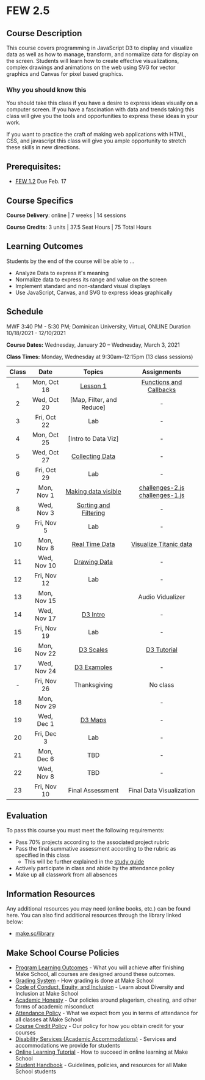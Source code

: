 # FEW 2.5

## Course Description

This course covers programming in JavaScript D3 to display and visualize data as well as how to manage, transform, and normalize data for display on the screen. Students will learn how to create effective visualizations, complex drawings and animations on the web using SVG for vector graphics and Canvas for pixel based graphics.

### Why you should know this

You should take this class if you have a desire to express ideas visually on a computer screen. If you have a fascination with data and trends taking this class will give you the tools and opportunities to express these ideas in your work.

If you want to practice the craft of making web applications with HTML, CSS, and javascript this class will give you ample opportunity to stretch these skills in new directions.

## Prerequisites:

- [FEW 1.2](https://github.com/Make-School-Courses/FEW-1.2-JavaScript-Foundations) Due Feb. 17

## Course Specifics

**Course Delivery**: online | 7 weeks | 14 sessions

**Course Credits**: 3 units | 37.5 Seat Hours | 75 Total Hours

## Learning Outcomes

Students by the end of the course will be able to ...

- Analyze Data to express it's meaning
- Normalize data to express its range and value on the screen
- Implement standard and non-standard visual displays
- Use JavaScript, Canvas, and SVG to express ideas graphically

## Schedule

MWF 3:40 PM - 5:30 PM; Dominican University, Virtual, ONLINE
Duration 10/18/2021 - 12/10/2021

**Course Dates:** Wednesday, January 20 – Wednesday, March 3, 2021

**Class Times:** Monday, Wednesday at 9:30am–12:15pm (13 class sessions)

| Class | Date | Topics | Assignments |
|:-----:|:----:|:------:|:-----------:|
|  1 | Mon, Oct 18 | [Lesson 1] | [Functions and Callbacks] |  present typical problems
|  2 | Wed, Oct 20 | [Map, Filter, and Reduce] | - |  map filter reduce practice 
|  3 | Fri, Oct 22 | Lab                       | - |  map filter reduce lab
|  4 | Mon, Oct 25 | [Intro to Data Viz]       | - |  titanic data challenges 
|  5 | Wed, Oct 27 | [Collecting Data]         | - |   "
|  6 | Fri, Oct 29 | Lab                       | - |   interview question
|  7 | Mon, Nov  1 | [Making data visible]     | [challenges-2.js] [challenges-1.js] | mapping to HTML elements
|  8 | Wed, Nov  3 | [Sorting and Filtering]   | - |   Using array sort 
|  9 | Fri, Nov  5 | Lab                       | - |  Interview question
| 10 | Mon, Nov  8 | [Real Time Data]          | [Visualize Titanic data] | Using canvas 
| 11 | Wed, Nov 10 | [Drawing Data]            | - |  drawing with data
| 12 | Fri, Nov 12 | Lab                       | - |  canvas lab
| 13 | Mon, Nov 15 |                           | Audio Vidualizer |
| 14 | Wed, Nov 17 | [D3 Intro]                | - |  D3 intro
| 15 | Fri, Nov 19 | Lab                       | - |  D3 Lab
| 16 | Mon, Nov 22 | [D3 Scales]               | [D3 Tutorial] | 
| 17 | Wed, Nov 24 | [D3 Examples]             | - |  
| -  | Fri, Nov 26 | Thanksgiving              | No class |
| 18 | Mon, Nov 29 |                           | - |
| 19 | Wed, Dec  1 | [D3 Maps]                 | - |
| 20 | Fri, Dec  3 | Lab                       | - |
| 21 | Mon, Dec  6 | TBD                       | - |
| 22 | Wed, Nov  8 | TBD                       | - |
| 23 | Fri, Nov 10 | Final Assessment          | Final Data Visualization |

<!-- Lessons -->
[Functions and Callbacks]: https://github.com/Tech-at-DU/ACS-4310-Working-with-Data
[Lesson 1]: lessons/lesson-01.md
[Collecting Data]: lessons/lesson-02.md
[Making data visible]: lessons/lesson-03.md
[Sorting and Filtering]: lessons/lesson-04.md
[Real Time Data]: lessons/lesson-06.md
[Drawing Data]: lessons/lesson-07.md
[D3 Intro]: lessons/lesson-08.md
[D3 Scales]: lessons/lesson-09.md
[D3 Examples]: lessons/lesson-10.md
[D3 Maps]: lessons/lesson-11.md

<!-- Assignments -->
[GradeScope]:https://www.gradescope.com/courses/218919

[challenges-1.js]: https://github.com/Tech-at-DU/ACS-4310-Working-with-Data
[challenges-2.js]: https://github.com/Tech-at-DU/ACS-4310-Working-with-Data
[Visualize Titanic data]: https://github.com/Make-School-Labs/FEW-2-5-Titanic-Visualization
[Assignment 1]: https://github.com/MakeSchool-Tutorials/FEW-2-5-Data-Visualization-Working-with-Data
[Real Time Data]: https://github.com/Make-School-Labs/FEW-2-5-Data-Visualization-Real-Time-Data
[Assignment 2]: https://github.com/Make-School-Labs/FEW-2-5-Titanic-Visualization
[Assignment 3]: https://github.com/Make-School-Labs/FEW-2-5-Data-Visualization-Real-Time-Data
[D3 Tutorial]: https://github.com/Make-School-Labs/D3.js-Mini-Challenges
[D3 Final Project]: assignments/assignment-4.md

## Evaluation

To pass this course you must meet the following requirements:

- Pass 70% projects according to the associated project rubric
- Pass the final summative assessment according to the rubric as specified in this class
    - This will be further explained in the [study guide](study-guide.md)
- Actively participate in class and abide by the attendance policy
- Make up all classwork from all absences

##  Information Resources

Any additional resources you may need (online books, etc.) can be found here. You can also find additional resources through the library linked below:

- [make.sc/library](http://make.sc/library)

## Make School Course Policies

- [Program Learning Outcomes](https://make.sc/program-learning-outcomes) - What you will achieve after finishing Make School, all courses are designed around these outcomes.
- [Grading System](https://make.sc/grading-system) - How grading is done at Make School
- [Code of Conduct, Equity, and Inclusion](https://make.sc/code-of-conduct) - Learn about Diversity and Inclusion at Make School
- [Academic Honesty](https://make.sc/academic-honesty-policy) - Our policies around plagerism, cheating, and other forms of academic misconduct
- [Attendance Policy](https://make.sc/attendance-policy) - What we expect from you in terms of attendance for all classes at Make School
- [Course Credit Policy](https://make.sc/course-credit-policy) - Our policy for how you obtain credit for your courses
- [Disability Services (Academic Accommodations)](https://make.sc/disability-services) - Services and accommodations we provide for students
- [Online Learning Tutorial](https://make.sc/online-learning-tutorial) - How to succeed in online learning at Make School
- [Student Handbook](https://make.sc/student-handbook) - Guidelines, policies, and resources for all Make School students

